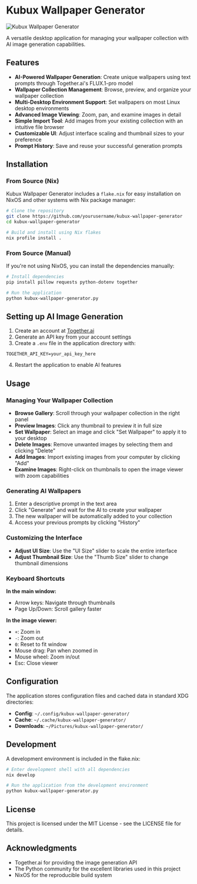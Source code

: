 # Kubux Wallpaper Generator

![Kubux Wallpaper Generator](screenshot.png)

A versatile desktop application for managing your wallpaper collection with AI image generation capabilities.

## Features

- **AI-Powered Wallpaper Generation**: Create unique wallpapers using text prompts through Together.ai's FLUX.1-pro model
- **Wallpaper Collection Management**: Browse, preview, and organize your wallpaper collection
- **Multi-Desktop Environment Support**: Set wallpapers on most Linux desktop environments
- **Advanced Image Viewing**: Zoom, pan, and examine images in detail
- **Simple Import Tool**: Add images from your existing collection with an intuitive file browser
- **Customizable UI**: Adjust interface scaling and thumbnail sizes to your preference
- **Prompt History**: Save and reuse your successful generation prompts

## Installation

### From Source (Nix)

Kubux Wallpaper Generator includes a `flake.nix` for easy installation on NixOS and other systems with Nix package manager:

```bash
# Clone the repository
git clone https://github.com/yourusername/kubux-wallpaper-generator
cd kubux-wallpaper-generator

# Build and install using Nix flakes
nix profile install .
```

### From Source (Manual)

If you're not using NixOS, you can install the dependencies manually:

```bash
# Install dependencies
pip install pillow requests python-dotenv together

# Run the application
python kubux-wallpaper-generator.py
```

## Setting up AI Image Generation

1. Create an account at [Together.ai](https://together.ai)
2. Generate an API key from your account settings
3. Create a `.env` file in the application directory with:
```
TOGETHER_API_KEY=your_api_key_here
```
4. Restart the application to enable AI features

## Usage

### Managing Your Wallpaper Collection

- **Browse Gallery**: Scroll through your wallpaper collection in the right panel
- **Preview Images**: Click any thumbnail to preview it in full size
- **Set Wallpaper**: Select an image and click "Set Wallpaper" to apply it to your desktop
- **Delete Images**: Remove unwanted images by selecting them and clicking "Delete"
- **Add Images**: Import existing images from your computer by clicking "Add"
- **Examine Images**: Right-click on thumbnails to open the image viewer with zoom capabilities

### Generating AI Wallpapers

1. Enter a descriptive prompt in the text area
2. Click "Generate" and wait for the AI to create your wallpaper
3. The new wallpaper will be automatically added to your collection
4. Access your previous prompts by clicking "History"

### Customizing the Interface

- **Adjust UI Size**: Use the "UI Size" slider to scale the entire interface
- **Adjust Thumbnail Size**: Use the "Thumb Size" slider to change thumbnail dimensions

### Keyboard Shortcuts

**In the main window:**
- Arrow keys: Navigate through thumbnails
- Page Up/Down: Scroll gallery faster

**In the image viewer:**
- `+`: Zoom in
- `-`: Zoom out
- `0`: Reset to fit window
- Mouse drag: Pan when zoomed in
- Mouse wheel: Zoom in/out
- Esc: Close viewer

## Configuration

The application stores configuration files and cached data in standard XDG directories:

- **Config**: `~/.config/kubux-wallpaper-generator/`
- **Cache**: `~/.cache/kubux-wallpaper-generator/`
- **Downloads**: `~/Pictures/kubux-wallpaper-generator/`

## Development

A development environment is included in the flake.nix:

```bash
# Enter development shell with all dependencies
nix develop

# Run the application from the development environment
python kubux-wallpaper-generator.py
```

## License

This project is licensed under the MIT License - see the LICENSE file for details.

## Acknowledgments

- Together.ai for providing the image generation API
- The Python community for the excellent libraries used in this project
- NixOS for the reproducible build system

